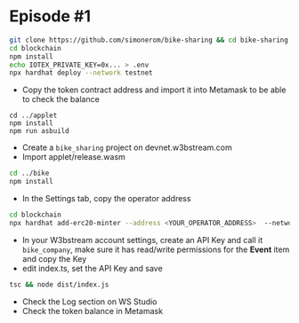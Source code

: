 # Episode #1

```bash
git clone https://github.com/simonerom/bike-sharing && cd bike-sharing
cd blockchain
npm install
echo IOTEX_PRIVATE_KEY=0x... > .env
npx hardhat deploy --network testnet
```

- Copy the token contract address and import it into Metamask to be able to check the balance

```
cd ../applet
npm install
npm run asbuild
```

- Create a `bike_sharing` project on devnet.w3bstream.com
- Import applet/release.wasm
  
```bash
cd ../bike
npm install
```

- In the Settings tab, copy the operator address

```bash
cd blockchain
npx hardhat add-erc20-minter --address <YOUR_OPERATOR_ADDRESS>  --network testnet
```

- In your W3bstream account settings, create an API Key and call it `bike_company`, make sure it has read/write permissions for the **Event** item and copy the Key
- edit index.ts, set the API Key and save

```bash
tsc && node dist/index.js
```

- Check the Log section on WS Studio
- Check the token balance in Metamask
